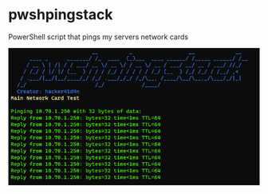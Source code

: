 # pwshpingstack
PowerShell script that pings my servers network cards

<a href="url"><img src="https://raw.githubusercontent.com/hacker41d4n/pwshpingstack/main/images/Screenshot%202023-04-08%20134349.png"></a>
